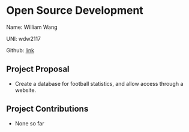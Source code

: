# Open Source Development

Name: William Wang

UNI: wdw2117

Github: [link](https://github.com/cocobird1)

## Project Proposal

- Create a database for football statistics, and allow access through a website.

## Project Contributions

- None so far
